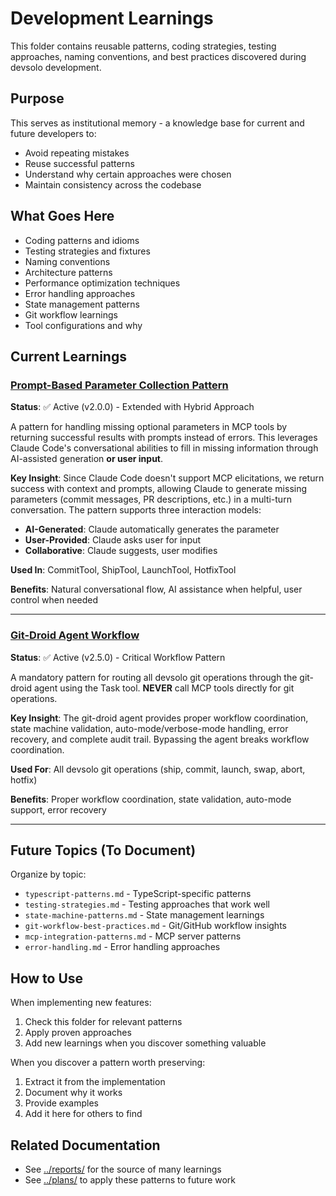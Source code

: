 # Development Learnings

This folder contains reusable patterns, coding strategies, testing approaches, naming conventions, and best practices discovered during devsolo development.

## Purpose

This serves as institutional memory - a knowledge base for current and future developers to:
- Avoid repeating mistakes
- Reuse successful patterns
- Understand why certain approaches were chosen
- Maintain consistency across the codebase

## What Goes Here

- Coding patterns and idioms
- Testing strategies and fixtures
- Naming conventions
- Architecture patterns
- Performance optimization techniques
- Error handling approaches
- State management patterns
- Git workflow learnings
- Tool configurations and why

## Current Learnings

### [Prompt-Based Parameter Collection Pattern](prompt-based-parameter-collection.md)
**Status**: ✅ Active (v2.0.0) - Extended with Hybrid Approach

A pattern for handling missing optional parameters in MCP tools by returning successful results with prompts instead of errors. This leverages Claude Code's conversational abilities to fill in missing information through AI-assisted generation **or user input**.

**Key Insight**: Since Claude Code doesn't support MCP elicitations, we return success with context and prompts, allowing Claude to generate missing parameters (commit messages, PR descriptions, etc.) in a multi-turn conversation. The pattern supports three interaction models:
- **AI-Generated**: Claude automatically generates the parameter
- **User-Provided**: Claude asks user for input
- **Collaborative**: Claude suggests, user modifies

**Used In**: CommitTool, ShipTool, LaunchTool, HotfixTool

**Benefits**: Natural conversational flow, AI assistance when helpful, user control when needed

---

### [Git-Droid Agent Workflow](git-droid-agent-workflow.md)
**Status**: ✅ Active (v2.5.0) - Critical Workflow Pattern

A mandatory pattern for routing all devsolo git operations through the git-droid agent using the Task tool. **NEVER** call MCP tools directly for git operations.

**Key Insight**: The git-droid agent provides proper workflow coordination, state machine validation, auto-mode/verbose-mode handling, error recovery, and complete audit trail. Bypassing the agent breaks workflow coordination.

**Used For**: All devsolo git operations (ship, commit, launch, swap, abort, hotfix)

**Benefits**: Proper workflow coordination, state validation, auto-mode support, error recovery

---

## Future Topics (To Document)

Organize by topic:
- `typescript-patterns.md` - TypeScript-specific patterns
- `testing-strategies.md` - Testing approaches that work well
- `state-machine-patterns.md` - State management learnings
- `git-workflow-best-practices.md` - Git/GitHub workflow insights
- `mcp-integration-patterns.md` - MCP server patterns
- `error-handling.md` - Error handling approaches

## How to Use

When implementing new features:
1. Check this folder for relevant patterns
2. Apply proven approaches
3. Add new learnings when you discover something valuable

When you discover a pattern worth preserving:
1. Extract it from the implementation
2. Document why it works
3. Provide examples
4. Add it here for others to find

## Related Documentation

- See [../reports/](../reports/) for the source of many learnings
- See [../plans/](../plans/) to apply these patterns to future work
